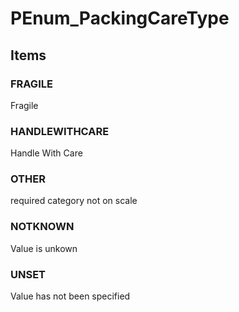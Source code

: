 # PEnum_PackingCareType

## Items

### FRAGILE
Fragile

### HANDLEWITHCARE
Handle With Care

### OTHER
required category not on scale

### NOTKNOWN
Value is unkown

### UNSET
Value has not been specified

